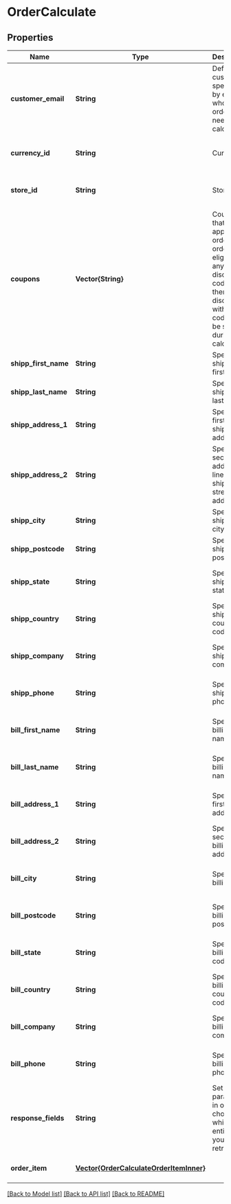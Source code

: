 # OrderCalculate


## Properties
Name | Type | Description | Notes
------------ | ------------- | ------------- | -------------
**customer_email** | **String** | Defines the customer specified by email for whom the order needs to be calculated | [default to nothing]
**currency_id** | **String** | Currency Id | [optional] [default to nothing]
**store_id** | **String** | Store Id | [optional] [default to nothing]
**coupons** | **Vector{String}** | Coupons that will be applied to order. If the order isn&#39;t eligible for any given discount code or there is no discount with such a code it will be skipped during calculation | [optional] [default to nothing]
**shipp_first_name** | **String** | Specifies shipping first name | [default to nothing]
**shipp_last_name** | **String** | Specifies shipping last name | [default to nothing]
**shipp_address_1** | **String** | Specifies first shipping address | [default to nothing]
**shipp_address_2** | **String** | Specifies second address line of a shipping street address | [optional] [default to nothing]
**shipp_city** | **String** | Specifies shipping city | [default to nothing]
**shipp_postcode** | **String** | Specifies shipping postcode | [default to nothing]
**shipp_state** | **String** | Specifies shipping state code | [optional] [default to nothing]
**shipp_country** | **String** | Specifies shipping country code | [default to nothing]
**shipp_company** | **String** | Specifies shipping company | [optional] [default to nothing]
**shipp_phone** | **String** | Specifies shipping phone | [optional] [default to nothing]
**bill_first_name** | **String** | Specifies billing first name | [optional] [default to nothing]
**bill_last_name** | **String** | Specifies billing last name | [optional] [default to nothing]
**bill_address_1** | **String** | Specifies first billing address | [optional] [default to nothing]
**bill_address_2** | **String** | Specifies second billing address | [optional] [default to nothing]
**bill_city** | **String** | Specifies billing city | [optional] [default to nothing]
**bill_postcode** | **String** | Specifies billing postcode | [optional] [default to nothing]
**bill_state** | **String** | Specifies billing state code | [optional] [default to nothing]
**bill_country** | **String** | Specifies billing country code | [optional] [default to nothing]
**bill_company** | **String** | Specifies billing company | [optional] [default to nothing]
**bill_phone** | **String** | Specifies billing phone | [optional] [default to nothing]
**response_fields** | **String** | Set this parameter in order to choose which entity fields you want to retrieve | [optional] [default to nothing]
**order_item** | [**Vector{OrderCalculateOrderItemInner}**](OrderCalculateOrderItemInner.md) |  | [default to nothing]


[[Back to Model list]](../README.md#models) [[Back to API list]](../README.md#api-endpoints) [[Back to README]](../README.md)


